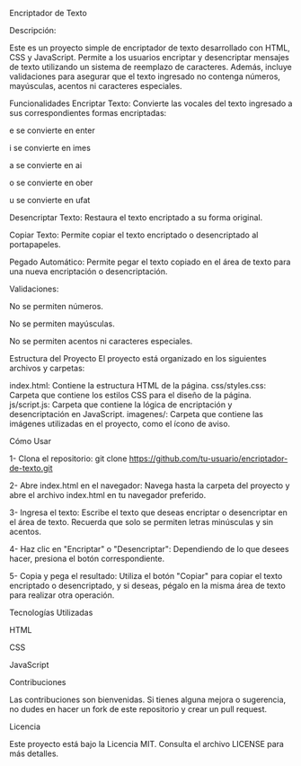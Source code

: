 Encriptador de Texto

Descripción:

Este es un proyecto simple de encriptador de texto desarrollado con HTML, CSS y JavaScript. Permite a los usuarios encriptar y desencriptar mensajes de texto utilizando un sistema de reemplazo de caracteres. Además, incluye validaciones para asegurar que el texto ingresado no contenga números, mayúsculas, acentos ni caracteres especiales.

Funcionalidades
Encriptar Texto: Convierte las vocales del texto ingresado a sus correspondientes formas encriptadas:

e se convierte en enter

i se convierte en imes

a se convierte en ai

o se convierte en ober

u se convierte en ufat

Desencriptar Texto: Restaura el texto encriptado a su forma original.

Copiar Texto: Permite copiar el texto encriptado o desencriptado al portapapeles.

Pegado Automático: Permite pegar el texto copiado en el área de texto para una nueva encriptación o desencriptación.

Validaciones:

No se permiten números.

No se permiten mayúsculas.

No se permiten acentos ni caracteres especiales.

Estructura del Proyecto
El proyecto está organizado en los siguientes archivos y carpetas:

index.html: Contiene la estructura HTML de la página.
css/styles.css: Carpeta que contiene los estilos CSS para el diseño de la página.
js/script.js: Carpeta que contiene la lógica de encriptación y desencriptación en JavaScript.
imagenes/: Carpeta que contiene las imágenes utilizadas en el proyecto, como el ícono de aviso.

Cómo Usar

1- Clona el repositorio:
  git clone https://github.com/tu-usuario/encriptador-de-texto.git
  
2- Abre index.html en el navegador:
  Navega hasta la carpeta del proyecto y abre el archivo index.html en tu navegador preferido.
  
3- Ingresa el texto:
  Escribe el texto que deseas encriptar o desencriptar en el área de texto. Recuerda que solo se permiten letras minúsculas y sin acentos.
  
4- Haz clic en "Encriptar" o "Desencriptar":
  Dependiendo de lo que desees hacer, presiona el botón correspondiente.

5- Copia y pega el resultado:
  Utiliza el botón "Copiar" para copiar el texto encriptado o desencriptado, y si deseas, pégalo en la misma área de texto para realizar otra operación.

Tecnologías Utilizadas

HTML

CSS

JavaScript

Contribuciones

Las contribuciones son bienvenidas. Si tienes alguna mejora o sugerencia, no dudes en hacer un fork de este repositorio y crear un pull request.

Licencia

Este proyecto está bajo la Licencia MIT. Consulta el archivo LICENSE para más detalles.
